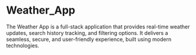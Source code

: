# Weather_App
The Weather App is a full-stack application that provides real-time weather updates, search history tracking, and filtering options. It delivers a seamless, secure, and user-friendly experience, built using modern technologies.
